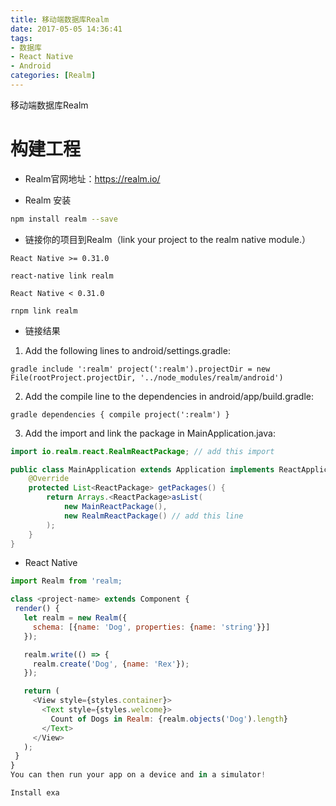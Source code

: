 ```yaml
---
title: 移动端数据库Realm
date: 2017-05-05 14:36:41
tags:
- 数据库
- React Native 
- Android
categories: [Realm]
---
```

移动端数据库Realm

<!-- more -->

# 构建工程

* Realm官网地址：https://realm.io/ 

* Realm 安装
 ```sh
 npm install realm --save
 ```

* 链接你的项目到Realm（link your project to the realm native module.）

 ```
 React Native >= 0.31.0
 
 react-native link realm
 
 React Native < 0.31.0
 
 rnpm link realm
 ```
* 链接结果
 1. Add the following lines to android/settings.gradle:
 ```
 gradle include ':realm' project(':realm').projectDir = new File(rootProject.projectDir, '../node_modules/realm/android')
 ```
 
 2. Add the compile line to the dependencies in android/app/build.gradle:
 ```
 gradle dependencies { compile project(':realm') }
 ```
 
 3. Add the import and link the package in MainApplication.java:
 
 ```Java
 import io.realm.react.RealmReactPackage; // add this import
 
 public class MainApplication extends Application implements ReactApplication {
     @Override
     protected List<ReactPackage> getPackages() {
         return Arrays.<ReactPackage>asList(
             new MainReactPackage(),
             new RealmReactPackage() // add this line
         );
     }
 }
 ```

* React Native
 ```JavaScript
 import Realm from 'realm;
 
 class <project-name> extends Component {
  render() {
    let realm = new Realm({
      schema: [{name: 'Dog', properties: {name: 'string'}}]
    });
 
    realm.write(() => {
      realm.create('Dog', {name: 'Rex'});
    });
 
    return (
      <View style={styles.container}>
        <Text style={styles.welcome}>
          Count of Dogs in Realm: {realm.objects('Dog').length}
        </Text>
      </View>
    );
  }
 }
 You can then run your app on a device and in a simulator!
 
 Install exa
 ```

